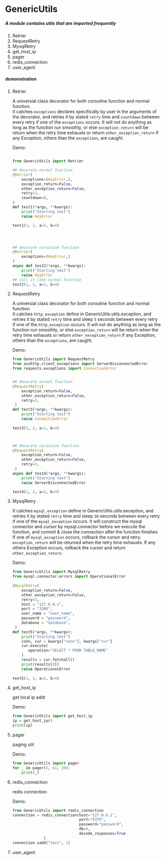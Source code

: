 # GenericUtils
##### A module contains utils that are imported frequently


  
1. Retrier
2. RequestRetry
3. MysqlRetry
4. get_host_ip
5. pager
6. redis_connection
7. user_agent


##### demonstration
  
1. Retrier    

    A universial class decorator for both coroutine function and normal function.   
    It catches `exceptions` declares specifically by user in the arguments of the decorator, and retries it by stated `retry` time and `countdown` between every retry if one of the `exceptions` occurs.
    It will not do anything as long as the function run smoothly, or else `exception_return` will be return when the retry time exhausts or return `other_exception_return` if any Exception, others than the `exceptions`, are caught.
    
    Demo:  
    
    ```python
    
    from GenericUtils import Retrier  
    
    ## decorate normal function
    @Retrier(
        exceptions=(KeyError,),
        exception_return=False,
        other_exception_return=False,
        retry=3,
        countdown=0,
    )
    def test1(*args, **kwargs):
        print("Starting test")
        raise KeyError

    test1(1, 2, a=3, b=4)




    ## decorate coroutine function
    @Retrier(
        exceptions=(KeyError,)
    )
    async def test2(*args, **kwargs):
        print("Starting test")
        raise KeyError
    ## call it like normal function
    test2(1, 2, a=3, b=4)
    ```
2. RequestRetry    

    A universial class decorator for both coroutine function and normal function.   
    It catches `http_exception` define in GenericUtils.utils.exception, and retries it by stated `retry` time and sleep `5` seconds between every retry if one of the `http_exception` occurs.
    It will not do anything as long as the function run smoothly, or else `exception_return` will be return when the retry time exhausts or return `other_exception_return` if any Exception, others than the `exceptions`, are caught.
    
    Demo:  
    
    ```python
    from GenericUtils import RequestRetry  
    from aiohttp.client_exceptions import ServerDisconnectedError
    from requests.exceptions import ConnectionError
 
 
    ## decorate normal function
    @RequestRetry(
        exception_return=False,
        other_exception_return=False,
        retry=3,
     )
    def test3(*args, **kwargs):
        print("Starting test")
        raise ConnectionError
     
    test3(1, 2, a=3, b=4)



    ## decorate coroutine function
    @RequestRetry(
        exception_return=False,
        other_exception_return=False,
        retry=3,
     )
    async def test4(*args, **kwargs):
        print("Starting test")
        raise ServerDisconnectedError

    test4(1, 2, a=3, b=4)
    ```
3. MysqlRetry    

    It catches `mysql_exception` define in GenericUtils.utils.exception, and retries it by stated `retry` time and sleep `30` seconds between every retry if one of the `mysql_exception` occurs.
    It will construct the mysql connector and cursor by mysql.connector before we execute the function, and commit & close the connection after the function finishes.
    If one of `mysql_exception` occurs, rollback the cursor and retry. `exception_return` will be returned when the retry time exhausts.
    If any others Exception occurs, rollback the cursor and return `other_exception_return`.
    
    Demo:  
    
    ```python
    from GenericUtils import MysqlRetry  
    from mysql.connector.errors import OperationalError
     
    @MysqlRetry(
        exception_return=False,
        other_exception_return=False,
        retry=3,
        host = "127.0.0.1",
        port = "3306",
        user_name = "user_name",
        password = "password",
        database = "database",
     )
    def test5(*args, **kwargs):
        print("Starting test")
        conn, cur = kwargs["conn"], kwargs["cur"]
        cur.execute(
           operation="SELECT * FROM TABLE_NAME"
        )
        results = cur.fetchall()
        print(results[0])
        raise OperationalError
     
    test5(1, 2, a=3, b=4)
    ```
4. get_host_ip    

    get local ip addr
    
    Demo:  
    
    ```python
    from GenericUtils import get_host_ip  
    ip = get_host_ip()
    print(ip)
    ```
5. pager    

    paging util
    
    Demo:  
    
    ```python
    from GenericUtils import pager  
    for _ in pager(5, 61, 20):
        print(_)
    ```
6. redis_connection    

    redis connection
    
    Demo:  
    
    ```python
    from GenericUtils import redis_connection  
    connection = redis_connection(host="127.0.0.1",
                                  port="6379",
                                  password="password",
                                  db=0,
                                  decode_responses=True
                  )
    connection.sadd("test", 1)
    ```
7. user_agent